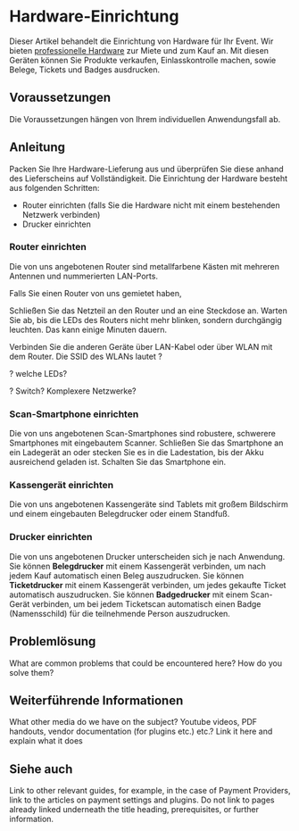 # Hardware-Einrichtung 

Dieser Artikel behandelt die Einrichtung von Hardware für Ihr Event. 
Wir bieten [professionelle Hardware](https://pretix.eu/about/de/hardware) zur Miete und zum Kauf an. 
Mit diesen Geräten können Sie Produkte verkaufen, Einlasskontrolle machen, sowie Belege, Tickets und Badges ausdrucken.  

## Voraussetzungen

Die Voraussetzungen hängen von Ihrem individuellen Anwendungsfall ab. 

## Anleitung

Packen Sie Ihre Hardware-Lieferung aus und überprüfen Sie diese anhand des Lieferscheins auf Vollständigkeit. 
Die Einrichtung der Hardware besteht aus folgenden Schritten: 

 - Router einrichten (falls Sie die Hardware nicht mit einem bestehenden Netzwerk verbinden)
 - Drucker einrichten 

### Router einrichten 

Die von uns angebotenen Router sind metallfarbene Kästen mit mehreren Antennen und nummerierten LAN-Ports. 

Falls Sie einen Router von uns gemietet haben, 

Schließen Sie das Netzteil an den Router und an eine Steckdose an. 
Warten Sie ab, bis die LEDs des Routers nicht mehr blinken, sondern durchgängig leuchten. 
Das kann einige Minuten dauern. 

Verbinden Sie die anderen Geräte über LAN-Kabel oder über WLAN mit dem Router. 
Die SSID des WLANs lautet ? 


? welche LEDs? 

? Switch? Komplexere Netzwerke? 

### Scan-Smartphone einrichten 

Die von uns angebotenen Scan-Smartphones sind robustere, schwerere Smartphones mit eingebautem Scanner. 
Schließen Sie das Smartphone an ein Ladegerät an oder stecken Sie es in die Ladestation, bis der Akku ausreichend geladen ist. 
Schalten Sie das Smartphone ein. 

### Kassengerät einrichten 

Die von uns angebotenen Kassengeräte sind Tablets mit großem Bildschirm und einem eingebauten Belegdrucker oder einem Standfuß. 

### Drucker einrichten 

Die von uns angebotenen Drucker unterscheiden sich je nach Anwendung. 
Sie können **Belegdrucker** mit einem Kassengerät verbinden, um nach jedem Kauf automatisch einen Beleg auszudrucken. 
Sie können **Ticketdrucker** mit einem Kassengerät verbinden, um jedes gekaufte Ticket automatisch auszudrucken. 
Sie können **Badgedrucker** mit einem Scan-Gerät verbinden, um bei jedem Ticketscan automatisch einen Badge (Namensschild) für die teilnehmende Person auszudrucken. 


## Problemlösung 

What are common problems that could be encountered here? How do you solve them? 

## Weiterführende Informationen

What other media do we have on the subject? Youtube videos, PDF handouts, vendor documentation (for plugins etc.) etc.? Link it here and explain what it does

## Siehe auch 

Link to other relevant guides, for example, in the case of Payment Providers, link to the articles on payment settings and plugins. Do not link to pages already linked underneath the title heading, prerequisites, or further information. 